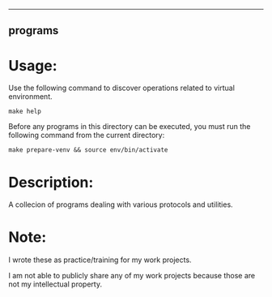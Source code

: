 --------
programs
--------

Usage:
======

Use the following command to discover operations related to virtual environment.

```
make help
```

Before any programs in this directory can be executed, you must run the following command from the current directory:

```
make prepare-venv && source env/bin/activate
```

Description:
============

A collecion of programs dealing with various protocols and utilities.

Note:
=====

I wrote these as practice/training for my work projects.

I am not able to publicly share any of my work projects because those are not my intellectual property.


